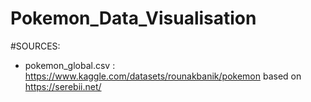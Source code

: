 # Pokemon_Data_Visualisation

#SOURCES:
- pokemon_global.csv : https://www.kaggle.com/datasets/rounakbanik/pokemon based on https://serebii.net/
